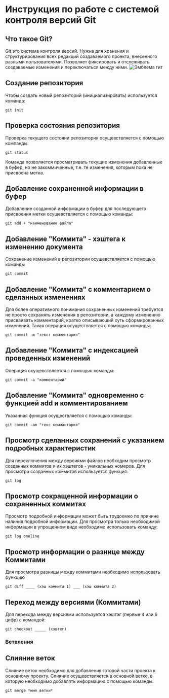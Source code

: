# **Инструкция по работе с системой контроля версий Git**

## Что такое Git?

Git это система контроля версий. Нужна для хранения и структурирования всех редакций создаваемого проекта, внесенного разными пользователями. Позволяет фиксировать и отслеживать создаваемые изменения и переключаться между ними.
![Эмблема гит](Git.JPG)

## Создание репозитория

Чтобы создать новый репозиторий (инициализировать) используется команда:

    git init

## Проверка состояния репозитория

 Проверка текущего состояни репозитория осущевствляется с помощью компанды:

    git status

Команда позволяется просматривать текущие изменения добавленные в буфер, но не закоммиченные, т.е. те изменения, которым пока не присвоена метка.

## Добавление сохраненной информации в буфер

Добавление созданной информации в буфер для последующего присвоения метки осущевствляется с помощью команды:

    git add + "наименование файла"

## Добавление "Коммита" - хэштега к изменению документа

Сохранение изменений в репозитории осущевствляется с помощью команды

    git commit

## Добавление "Коммита" с комментарием о сделанных изменениях

Для более оперативного понимания сохраненных изменений требуется не просто сохранять изменения в репозитории, а каждому изменению присваивать комментарий, кратко описывающий суть сформированных изменений. Такая операция осуществляется с помощью команды:

    git commit -m "текст комментария"

## Добавление "Коммита" с индексацией проведенных изменений

Операция осущевствляется с помощью команды:

    git commit -a "комментарий"

## Добавление "Коммита" одновременно с функцией add и комментированием

Указанная функция осуществляется с помощью команды:

    git commit -am "текс коммантария"

## Просмотр сделанных сохранений с указанием подробных характеристик

Для переключения между версиями файлов необходим просмотр созданных коммитов и их хэштегов - уникальных номеров. Для просмотра созданных коммитов используется функция:

    git log

## Просмотр сокращенной информации о сохраненных коммитах

Просмотр подробной информации может быть трудоемко по причине наличия подробной информации. Для просмотра только необходимой информации в упрощенном виде необходимо использовать команду:

    git log oneline

## Просмотр информации о разнице между Коммитами

Для просмотра разницы между коммитами необходимо использовать функцию

    git diff ____ (хэш коммита 1) ___ (хэш коммита 2)

## Переход между версиями (Коммитами)

Для перехода между версиями используется хэштэг (первые 4 или 6 цифр) с командой:

    git checkout _____ (хэштег)

### Ветвления

## Слияние веток

Слияние веток необходимо для добавления готовой части проекта к основному проекту. Слияние осущевствляется в основной ветке, в которую необходимо добавлять информацию с помощью команды:

    git merge *имя ветки*
    